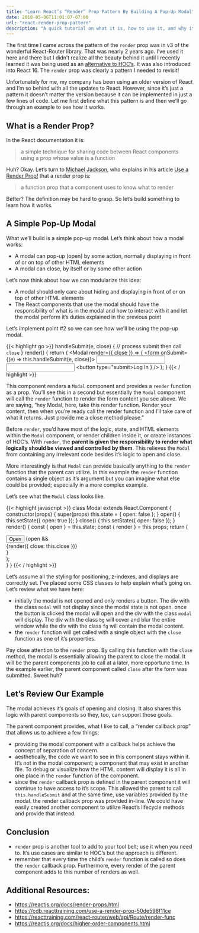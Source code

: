 ```yaml
---
title: "Learn React’s “Render” Prop Pattern By Building A Pop-Up Modal"
date: 2018-05-06T11:01:07-07:00
url: "react-render-prop-pattern"
description: "A quick tutorial on what it is, how to use it, and why it’ll make your React code easier to work with."
---
```


The first time I came across the pattern of the `render` prop was in v3 of the wonderful React-Router library. That was nearly 2 years ago. I’ve used it here and there but I didn’t realize all the beauty behind it until I recently learned it was being used as an [alternative to HOC’s](https://cdb.reacttraining.com/use-a-render-prop-50de598f11ce). It was also introduced into React 16. The `render` prop was clearly a pattern I needed to revisit!

Unfortunately for me, my company has been using an older version of React and I’m so behind with all the updates to React. However, since it’s just a pattern it doesn’t matter the version because it can be implemented in just a few lines of code. Let me first define what this pattern is and then we’ll go through an example to see how it works.

## What is a Render Prop?

In the React documentation it is:

> a simple technique for sharing code between React components using a prop whose value is a function

Huh? Okay. Let’s turn to [Michael Jackson](https://medium.com/@mjackson), who explains in his article [Use a Render Prop!](https://cdb.reacttraining.com/use-a-render-prop-50de598f11ce) that a render prop is:

> a function prop that a component uses to know what to render

Better? The definition may be hard to grasp. So let’s build something to learn how it works.

## A Simple Pop-Up Modal

What we’ll build is a simple pop-up modal. Let’s think about how a modal works:

- A modal can pop-up (open) by some action, normally displaying in front of or on top of other HTML elements
- A modal can close, by itself or by some other action

Let’s now think about how we can modularize this idea:

- A modal should only care about hiding and displaying in front of or on top of other HTML elements
- The React components that use the modal should have the responsibility of what is in the modal and how to interact with it and let the modal perform it’s duties explained in the previous point

Let’s implement point #2 so we can see how we’ll be using the pop-up modal.

{{< highlight go >}}
handleSubmit(e, close) {
  // process submit then call `close`
}
render() {
  return (
    <Modal
      render=({ close }) => {
        <form onSubmit={(e) => this.handleSubmit(e, close)}>
          <input type="text" name="username">
          <input type="text" name="password">
          <button type="submit>Log In</button>
        </form>
      }
    />
  );
}
{{< / highlight >}}

This component renders a `Modal` component and provides a `render` function as a prop. You’ll see this in a second but essentially the `Modal` component will call the `render` function to render the form content you see above. We are saying, “hey Modal, here, take this render function. Render your content, then when you’re ready call the render function and I’ll take care of what it returns. Just provide me a close method please.”

Before `render`, you’d have most of the logic, state, and HTML elements within the `Modal` component, or render children inside it, or create instances of HOC’s. With `render`, the **parent is given the responsibility to render what logically should be viewed and controlled by them**. This relieves the `Modal` from containing any irrelevant code besides it’s logic to open and close.

More interestingly is that `Modal` can provide basically anything to the `render` function that the parent can utilize. In this example the `render` function contains a single object as it’s argument but you can imagine what else could be provided; especially in a more complex example.

Let’s see what the `Modal` class looks like.

{{< highlight javascript >}}
class Modal extends React.Component {
  constructor(props) {
    super(props)
    this.state = { open: false };
  }
  open() {
    this.setState({ open: true });
  }
  close() {
    this.setState({ open: false });
  }
  render() {
    const { open } = this.state;
    const { render } = this.props;
    return (
      <div>
        <button onClick={this.open}>Open</button>
        {open &&
          <div className="modal">
            <div className="bg" />
            <div className="fg">
              {render({ close: this.close })}
            </div>
          </div>
        }
      </div>
    );  
  }
}
{{< / highlight >}}

Let’s assume all the styling for positioning, z-indexes, and displays are correctly set. I’ve placed some CSS classes to help explain what’s going on. Let’s review what we have here:

- initially the modal is not opened and only renders a button. The div with the class `modal` will not display since the modal state is not open.
once the button is clicked the modal will open and the div with the class `modal` will display. The div with the class `bg` will cover and blur the entire window while the div with the class `fg` will contain the modal content.
- the `render` function will get called with a single object with the `close` function as one of it’s properties.

Pay close attention to the `render` prop. By calling this function with the `close` method, the modal is essentially allowing the parent to close the modal. It will be the parent components job to call at a later, more opportune time. In the example earlier, the parent component called `close` after the form was submitted. Sweet huh?

## Let’s Review Our Example

The modal achieves it’s goals of opening and closing. It also shares this logic with parent components so they, too, can support those goals.

The parent component provides, what I like to call, a “render callback prop” that allows us to achieve a few things:

- providing the modal component with a callback helps achieve the concept of separation of concern.
- aesthetically, the code we want to see in this component stays within it. It’s not in the modal component; a component that may exist in another file. To debug or visualize how the HTML content will display it is all in one place in the `render` function of the component.
- since the `render` callback prop is defined in the parent component it will continue to have access to it’s scope. This allowed the parent to call `this.handleSubmit` and at the same time, use variables provided by the modal.
the render callback prop was provided in-line. We could have easily created another component to utilize React’s lifecycle methods and provide that instead.

## Conclusion

- `render` prop is another tool to add to your tool belt; use it when you need to. It’s use cases are similar to HOC’s but the approach is different.
- remember that every time the child’s `render` function is called so does the `render` callback prop. Furthermore, every render of the parent component adds to this number of renders as well.

## Additional Resources:

- https://reactjs.org/docs/render-props.html
- https://cdb.reacttraining.com/use-a-render-prop-50de598f11ce
- https://reacttraining.com/react-router/web/api/Route/render-func
- https://reactjs.org/docs/higher-order-components.html
